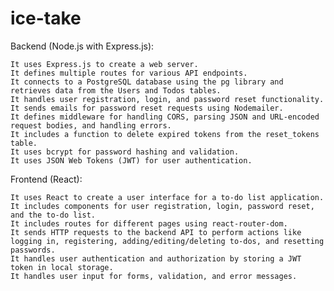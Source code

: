 # ice-take
Backend (Node.js with Express.js):

    It uses Express.js to create a web server.
    It defines multiple routes for various API endpoints.
    It connects to a PostgreSQL database using the pg library and retrieves data from the Users and Todos tables.
    It handles user registration, login, and password reset functionality.
    It sends emails for password reset requests using Nodemailer.
    It defines middleware for handling CORS, parsing JSON and URL-encoded request bodies, and handling errors.
    It includes a function to delete expired tokens from the reset_tokens table.
    It uses bcrypt for password hashing and validation.
    It uses JSON Web Tokens (JWT) for user authentication.

Frontend (React):

    It uses React to create a user interface for a to-do list application.
    It includes components for user registration, login, password reset, and the to-do list.
    It includes routes for different pages using react-router-dom.
    It sends HTTP requests to the backend API to perform actions like logging in, registering, adding/editing/deleting to-dos, and resetting passwords.
    It handles user authentication and authorization by storing a JWT token in local storage.
    It handles user input for forms, validation, and error messages.